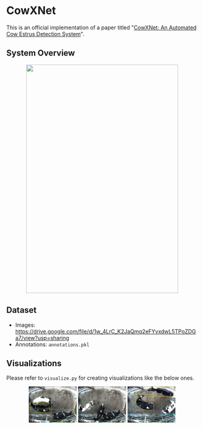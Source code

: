 # CowXNet
This is an official implementation of a paper titled "[CowXNet: An Automated Cow Estrus Detection System](https://doi.org/10.1016/j.eswa.2022.118550)".

## System Overview
<p align="center" width="100%">
  <img src="/images/cowxnet_system_overview.png" style="height: 600px; width:400px;"/>
</p>

## Dataset
- Images: https://drive.google.com/file/d/1w_4LrC_K2JaQmq2eFYvxdwL5TPoZDGa7/view?usp=sharing
- Annotations: ```annotations.pkl```

## Visualizations
Please refer to `visualize.py` for creating visualizations like the below ones.

<p align="center" width="100%">
  <img width="25%" src="/images/detect_result.jpg">
  <img width="25%" src="/images/keypoint_result.jpg">
  <img width="25%" src="/images/result.jpg">
</p>
